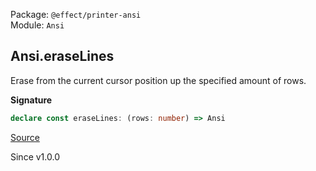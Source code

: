 Package: `@effect/printer-ansi`<br />
Module: `Ansi`<br />

## Ansi.eraseLines

Erase from the current cursor position up the specified amount of rows.

**Signature**

```ts
declare const eraseLines: (rows: number) => Ansi
```

[Source](https://github.com/Effect-TS/effect/tree/main/packages/printer-ansi/src/Ansi.ts#L435)

Since v1.0.0